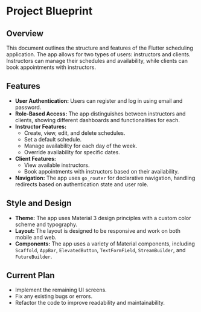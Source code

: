 # Project Blueprint

## Overview

This document outlines the structure and features of the Flutter scheduling application. The app allows for two types of users: instructors and clients. Instructors can manage their schedules and availability, while clients can book appointments with instructors.

## Features

- **User Authentication:** Users can register and log in using email and password.
- **Role-Based Access:** The app distinguishes between instructors and clients, showing different dashboards and functionalities for each.
- **Instructor Features:**
  - Create, view, edit, and delete schedules.
  - Set a default schedule.
  - Manage availability for each day of the week.
  - Override availability for specific dates.
- **Client Features:**
  - View available instructors.
  - Book appointments with instructors based on their availability.
- **Navigation:** The app uses `go_router` for declarative navigation, handling redirects based on authentication state and user role.

## Style and Design

- **Theme:** The app uses Material 3 design principles with a custom color scheme and typography.
- **Layout:** The layout is designed to be responsive and work on both mobile and web.
- **Components:** The app uses a variety of Material components, including `Scaffold`, `AppBar`, `ElevatedButton`, `TextFormField`, `StreamBuilder`, and `FutureBuilder`.

## Current Plan

- Implement the remaining UI screens.
- Fix any existing bugs or errors.
- Refactor the code to improve readability and maintainability.
